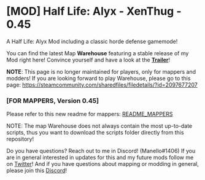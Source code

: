 # [MOD] Half Life: Alyx - XenThug - 0.45
A Half Life: Alyx Mod including a classic horde defense gamemode!

You can find the latest Map **Warehouse** featuring a stable release of my Mod right here! Convince yourself and have a look at the **[Trailer](https://www.youtube.com/watch?v=bSvwAgw45H0)**!

**NOTE**: This page is no longer maintained for players, only for mappers and modders! If you are looking forward to play Warehouse, please go to this page: https://steamcommunity.com/sharedfiles/filedetails/?id=2097677207

### [FOR MAPPERS, Version 0.45]
Please refer to this new readme for mappers: [README_MAPPERS](https://github.com/Manello/hla_mod_XenThug/blob/master/README_MAPPERS.md)

NOTE: The map Warehouse does not always contain the most up-to-date scripts, thus you want to download the scripts folder directly from this repository!

Do you have questions? Reach out to me in Discord! (Manello#1406)
If you are in general interested in updates for this and my future mods follow me on [Twitter](https://twitter.com/manellomb/)!
And if you have questions about mapping or modding in general, please join this [Discord](https://discord.gg/Yt86zaG)!
